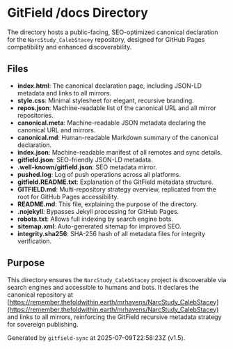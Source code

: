# GitField /docs Directory

The  directory hosts a public-facing, SEO-optimized canonical declaration for the `NarcStudy_CalebStacey` repository, designed for GitHub Pages compatibility and enhanced discoverability.

## Files

- **index.html**: The canonical declaration page, including JSON-LD metadata and links to all mirrors.
- **style.css**: Minimal stylesheet for elegant, recursive branding.
- **repos.json**: Machine-readable list of the canonical URL and all mirror repositories.
- **canonical.meta**: Machine-readable JSON metadata declaring the canonical URL and mirrors.
- **canonical.md**: Human-readable Markdown summary of the canonical declaration.
- **index.json**: Machine-readable manifest of all remotes and sync details.
- **gitfield.json**: SEO-friendly JSON-LD metadata.
- **.well-known/gitfield.json**: SEO metadata mirror.
- **pushed.log**: Log of push operations across all platforms.
- **gitfield.README.txt**: Explanation of the GitField metadata structure.
- **GITFIELD.md**: Multi-repository strategy overview, replicated from the root for GitHub Pages accessibility.
- **README.md**: This file, explaining the purpose of the  directory.
- **.nojekyll**: Bypasses Jekyll processing for GitHub Pages.
- **robots.txt**: Allows full indexing by search engine bots.
- **sitemap.xml**: Auto-generated sitemap for improved SEO.
- **integrity.sha256**: SHA-256 hash of all metadata files for integrity verification.

## Purpose

This directory ensures the `NarcStudy_CalebStacey` project is discoverable via search engines and accessible to humans and bots. It declares the canonical repository at [https://remember.thefoldwithin.earth/mrhavens/NarcStudy_CalebStacey](https://remember.thefoldwithin.earth/mrhavens/NarcStudy_CalebStacey) and links to all mirrors, reinforcing the GitField recursive metadata strategy for sovereign publishing.

Generated by `gitfield-sync` at 2025-07-09T22:58:23Z (v1.5).
